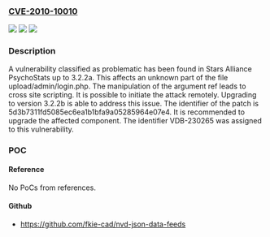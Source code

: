### [CVE-2010-10010](https://cve.mitre.org/cgi-bin/cvename.cgi?name=CVE-2010-10010)
![](https://img.shields.io/static/v1?label=Product&message=PsychoStats&color=blue)
![](https://img.shields.io/static/v1?label=Version&message=%3D%203.2.2a%20&color=brighgreen)
![](https://img.shields.io/static/v1?label=Vulnerability&message=CWE-79%20Cross%20Site%20Scripting&color=brighgreen)

### Description

A vulnerability classified as problematic has been found in Stars Alliance PsychoStats up to 3.2.2a. This affects an unknown part of the file upload/admin/login.php. The manipulation of the argument ref leads to cross site scripting. It is possible to initiate the attack remotely. Upgrading to version 3.2.2b is able to address this issue. The identifier of the patch is 5d3b7311fd5085ec6ea1b1bfa9a05285964e07e4. It is recommended to upgrade the affected component. The identifier VDB-230265 was assigned to this vulnerability.

### POC

#### Reference
No PoCs from references.

#### Github
- https://github.com/fkie-cad/nvd-json-data-feeds


